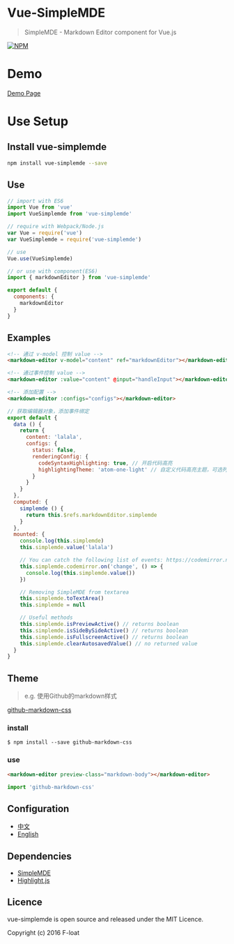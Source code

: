 # Vue-SimpleMDE
> SimpleMDE - Markdown Editor component for Vue.js

[![NPM](https://nodei.co/npm/vue-simplemde.png?downloads=true&downloadRank=true&stars=true)](https://nodei.co/npm/vue-simplemde/)

# Demo
[Demo Page](https://F-loat.github.io/vue-simplemde/)

# Use Setup

## Install vue-simplemde

``` bash
npm install vue-simplemde --save
```

## Use

``` javascript
// import with ES6
import Vue from 'vue'
import VueSimplemde from 'vue-simplemde'

// require with Webpack/Node.js
var Vue = require('vue')
var VueSimplemde = require('vue-simplemde')

// use
Vue.use(VueSimplemde)
```

``` javascript
// or use with component(ES6)
import { markdownEditor } from 'vue-simplemde'

export default {
  components: {
    markdownEditor
  }
}
```

## Examples

``` html
<!-- 通过 v-model 控制 value -->
<markdown-editor v-model="content" ref="markdownEditor"></markdown-editor>

<!-- 通过事件控制 value -->
<markdown-editor :value="content" @input="handleInput"></markdown-editor>

<!-- 添加配置 -->
<markdown-editor :configs="configs"></markdown-editor>
```

``` javascript
// 获取编辑器对象，添加事件绑定
export default {
  data () {
    return {
      content: 'lalala',
      configs: {
        status: false,
        renderingConfig: {
          codeSyntaxHighlighting: true, // 开启代码高亮
          highlightingTheme: 'atom-one-light' // 自定义代码高亮主题，可选列表(https://github.com/isagalaev/highlight.js/tree/master/src/styles)
        }
      }
    }
  },
  computed: {
    simplemde () {
      return this.$refs.markdownEditor.simplemde
    }
  },
  mounted: {
    console.log(this.simplemde)
    this.simplemde.value('lalala')

    // You can catch the following list of events: https://codemirror.net/doc/manual.html#events
    this.simplemde.codemirror.on('change', () => {
      console.log(this.simplemde.value())
    })

    // Removing SimpleMDE from textarea
    this.simplemde.toTextArea()
    this.simplemde = null

    // Useful methods
    this.simplemde.isPreviewActive() // returns boolean
    this.simplemde.isSideBySideActive() // returns boolean
    this.simplemde.isFullscreenActive() // returns boolean
    this.simplemde.clearAutosavedValue() // no returned value
  }
}
```

## Theme
> e.g. 使用Github的markdown样式

[github-markdown-css](https://github.com/sindresorhus/github-markdown-css)

### install
```
$ npm install --save github-markdown-css
```

### use
``` html
<markdown-editor preview-class="markdown-body"></markdown-editor>
```

``` javascript
import 'github-markdown-css'
```

## Configuration

* [中文](doc/configuration_zh.md)
* [English](doc/configuration_en.md)

## Dependencies

* [SimpleMDE](https://github.com/NextStepWebs/simplemde-markdown-editor)
* [Highlight.js](https://github.com/isagalaev/highlight.js)

## Licence

vue-simplemde is open source and released under the MIT Licence.

Copyright (c) 2016 F-loat
